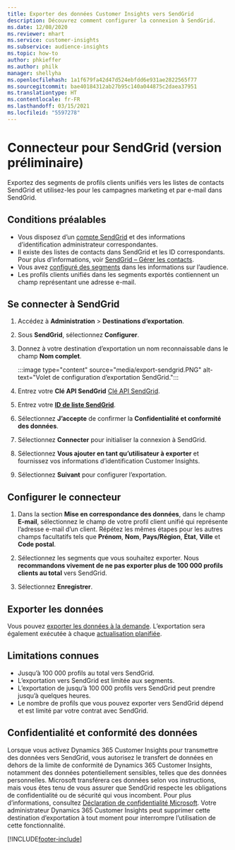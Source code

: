 ```yaml
---
title: Exporter des données Customer Insights vers SendGrid
description: Découvrez comment configurer la connexion à SendGrid.
ms.date: 12/08/2020
ms.reviewer: mhart
ms.service: customer-insights
ms.subservice: audience-insights
ms.topic: how-to
author: phkieffer
ms.author: philk
manager: shellyha
ms.openlocfilehash: 1a1f679fa42d47d524ebfdd6e931ae2822565f77
ms.sourcegitcommit: bae40184312ab27b95c140a044875c2daea37951
ms.translationtype: HT
ms.contentlocale: fr-FR
ms.lasthandoff: 03/15/2021
ms.locfileid: "5597278"
---
```

# <a name="connector-for-sendgrid-preview"></a>Connecteur pour SendGrid (version préliminaire)

Exportez des segments de profils clients unifiés vers les listes de contacts SendGrid et utilisez-les pour les campagnes marketing et par e-mail dans SendGrid. 

## <a name="prerequisites"></a>Conditions préalables

-   Vous disposez d’un [compte SendGrid](https://sendgrid.com/) et des informations d’identification administrateur correspondantes.
-   Il existe des listes de contacts dans SendGrid et les ID correspondants. Pour plus d’informations, voir [SendGrid – Gérer les contacts](https://sendgrid.com/docs/ui/managing-contacts/create-and-manage-contacts/#manage-contacts).
-   Vous avez [configuré des segments](segments.md) dans les informations sur l’audience.
-   Les profils clients unifiés dans les segments exportés contiennent un champ représentant une adresse e-mail.

## <a name="connect-to-sendgrid"></a>Se connecter à SendGrid

1. Accédez à **Administration** > **Destinations d’exportation**.

1. Sous **SendGrid**, sélectionnez **Configurer**.

1. Donnez à votre destination d’exportation un nom reconnaissable dans le champ **Nom complet**.

   :::image type="content" source="media/export-sendgrid.PNG" alt-text="Volet de configuration d’exportation SendGrid.":::

1. Entrez votre **Clé API SendGrid** [Clé API SendGrid](https://sendgrid.com/docs/ui/account-and-settings/api-keys/).

1. Entrez votre **[ID de liste SendGrid](https://sendgrid.com/docs/ui/managing-contacts/create-and-manage-contacts/#manage-contacts)**.

1. Sélectionnez **J’accepte** de confirmer la **Confidentialité et conformité des données**.

1. Sélectionnez **Connecter** pour initialiser la connexion à SendGrid.

1. Sélectionnez **Vous ajouter en tant qu’utilisateur à exporter** et fournissez vos informations d’identification Customer Insights.

1. Sélectionnez **Suivant** pour configurer l’exportation.

## <a name="configure-the-connector"></a>Configurer le connecteur

1. Dans la section **Mise en correspondance des données**, dans le champ **E-mail**, sélectionnez le champ de votre profil client unifié qui représente l’adresse e-mail d’un client. Répétez les mêmes étapes pour les autres champs facultatifs tels que **Prénom**, **Nom**, **Pays/Région**, **État**, **Ville** et **Code postal**.

1. Sélectionnez les segments que vous souhaitez exporter. Nous **recommandons vivement de ne pas exporter plus de 100 000 profils clients au total** vers SendGrid. 

1. Sélectionnez **Enregistrer**.

## <a name="export-the-data"></a>Exporter les données

Vous pouvez [exporter les données à la demande](export-destinations.md). L’exportation sera également exécutée à chaque [actualisation planifiée](system.md#schedule-tab).

## <a name="known-limitations"></a>Limitations connues

- Jusqu’à 100 000 profils au total vers SendGrid.
- L’exportation vers SendGrid est limitée aux segments.
- L’exportation de jusqu’à 100 000 profils vers SendGrid peut prendre jusqu’à quelques heures. 
- Le nombre de profils que vous pouvez exporter vers SendGrid dépend et est limité par votre contrat avec SendGrid.

## <a name="data-privacy-and-compliance"></a>Confidentialité et conformité des données

Lorsque vous activez Dynamics 365 Customer Insights pour transmettre des données vers SendGrid, vous autorisez le transfert de données en dehors de la limite de conformité de Dynamics 365 Customer Insights, notamment des données potentiellement sensibles, telles que des données personnelles. Microsoft transférera ces données selon vos instructions, mais vous êtes tenu de vous assurer que SendGrid respecte les obligations de confidentialité ou de sécurité qui vous incombent. Pour plus d’informations, consultez [Déclaration de confidentialité Microsoft](https://go.microsoft.com/fwlink/?linkid=396732).
Votre administrateur Dynamics 365 Customer Insights peut supprimer cette destination d’exportation à tout moment pour interrompre l’utilisation de cette fonctionnalité.


[!INCLUDE[footer-include](../includes/footer-banner.md)]